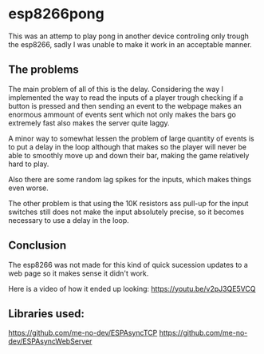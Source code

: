 # esp8266pong
This was an attemp to play pong in another device controling only trough the esp8266, sadly I was unable to make it work in an acceptable manner.

## The problems
The main problem of all of this is the delay. Considering the way I implemented the way to read the inputs of a player trough checking if a button is pressed and then sending an event to the webpage makes an enormous ammount of events sent which not only makes the bars go extremely fast also makes the server quite laggy.

A minor way to somewhat lessen the problem of large quantity of events is to put a delay in the loop although that makes so the player will never be able to smoothly move up and down their bar, making the game relatively hard to play.

Also there are some random lag spikes for the inputs, which makes things even worse.

The other problem is that using the 10K resistors ass pull-up for the input switches still does not make the input absolutely precise, so it becomes necessary to use a delay in the loop.

## Conclusion

The esp8266 was not made for this kind of quick sucession updates to a web page so it makes sense it didn't work.

Here is a video of how it ended up looking:
https://youtu.be/v2pJ3QE5VCQ

## Libraries used:

https://github.com/me-no-dev/ESPAsyncTCP
https://github.com/me-no-dev/ESPAsyncWebServer
